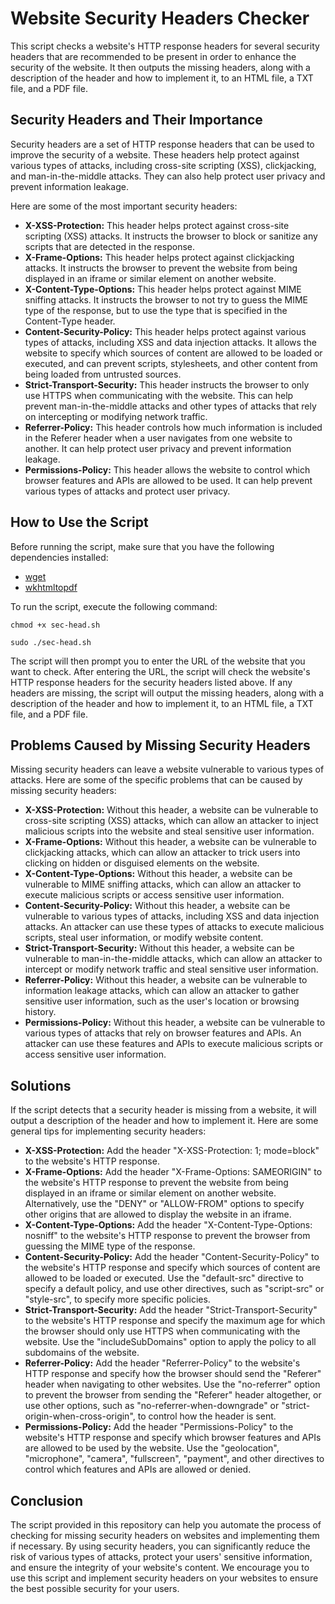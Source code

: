 <h1>Website Security Headers Checker</h1>
<p>This script checks a website's HTTP response headers for several security headers that are recommended to be present in order to enhance the security of the website. It then outputs the missing headers, along with a description of the header and how to implement it, to an HTML file, a TXT file, and a PDF file.</p>
<h2>Security Headers and Their Importance</h2>
<p>Security headers are a set of HTTP response headers that can be used to improve the security of a website. These headers help protect against various types of attacks, including cross-site scripting (XSS), clickjacking, and man-in-the-middle attacks. They can also help protect user privacy and prevent information leakage.</p>
<p>Here are some of the most important security headers:</p>
<ul>
<li><strong>X-XSS-Protection:</strong> This header helps protect against cross-site scripting (XSS) attacks. It instructs the browser to block or sanitize any scripts that are detected in the response.</li>
<li><strong>X-Frame-Options:</strong> This header helps protect against clickjacking attacks. It instructs the browser to prevent the website from being displayed in an iframe or similar element on another website.</li>
<li><strong>X-Content-Type-Options:</strong> This header helps protect against MIME sniffing attacks. It instructs the browser to not try to guess the MIME type of the response, but to use the type that is specified in the Content-Type header.</li>
<li><strong>Content-Security-Policy:</strong> This header helps protect against various types of attacks, including XSS and data injection attacks. It allows the website to specify which sources of content are allowed to be loaded or executed, and can prevent scripts, stylesheets, and other content from being loaded from untrusted sources.</li>
<li><strong>Strict-Transport-Security:</strong> This header instructs the browser to only use HTTPS when communicating with the website. This can help prevent man-in-the-middle attacks and other types of attacks that rely on intercepting or modifying network traffic.</li>
<li><strong>Referrer-Policy:</strong> This header controls how much information is included in the Referer header when a user navigates from one website to another. It can help protect user privacy and prevent information leakage.</li>
<li><strong>Permissions-Policy:</strong> This header allows the website to control which browser features and APIs are allowed to be used. It can help prevent various types of attacks and protect user privacy.</li>
</ul>
<h2>How to Use the Script</h2>
<p>Before running the script, make sure that you have the following dependencies installed:</p>
<ul>
<li><a href="https://www.gnu.org/software/wget/">wget</a></li>
<li><a href="https://wkhtmltopdf.org/">wkhtmltopdf</a></li>
</ul>
<p>To run the script, execute the following command:</p>

<pre><code>chmod +x sec-head.sh</code></pre>
<pre><code>sudo ./sec-head.sh</code></pre>

<p>The script will then prompt you to enter the URL of the website that you want to check. After entering the URL, the script will check the website's HTTP response headers for the security headers listed above. If any headers are missing, the script will output the missing headers, along with a description of the header and how to implement it, to an HTML file, a TXT file, and a PDF file.</p>
<h2>Problems Caused by Missing Security Headers</h2>
<p>Missing security headers can leave a website vulnerable to various types of attacks. Here are some of the specific problems that can be caused by missing security headers:</p>

<ul>
<li><strong>X-XSS-Protection:</strong> Without this header, a website can be vulnerable to cross-site scripting (XSS) attacks, which can allow an attacker to inject malicious scripts into the website and steal sensitive user information.</li>
<li><strong>X-Frame-Options:</strong> Without this header, a website can be vulnerable to clickjacking attacks, which can allow an attacker to trick users into clicking on hidden or disguised elements on the website.</li>
<li><strong>X-Content-Type-Options:</strong> Without this header, a website can be vulnerable to MIME sniffing attacks, which can allow an attacker to execute malicious scripts or access sensitive user information.</li>
<li><strong>Content-Security-Policy:</strong> Without this header, a website can be vulnerable to various types of attacks, including XSS and data injection attacks. An attacker can use these types of attacks to execute malicious scripts, steal user information, or modify website content.</li>
<li><strong>Strict-Transport-Security:</strong> Without this header, a website can be vulnerable to man-in-the-middle attacks, which can allow an attacker to intercept or modify network traffic and steal sensitive user information.</li>
<li><strong>Referrer-Policy:</strong> Without this header, a website can be vulnerable to information leakage attacks, which can allow an attacker to gather sensitive user information, such as the user's location or browsing history.</li>
<li><strong>Permissions-Policy:</strong> Without this header, a website can be vulnerable to various types of attacks that rely on browser features and APIs. An attacker can use these features and APIs to execute malicious scripts or access sensitive user information.</li>
</ul>
<h2>Solutions</h2>
<p>If the script detects that a security header is missing from a website, it will output a description of the header and how to implement it. Here are some general tips for implementing security headers:</p>
<ul>
<li><strong>X-XSS-Protection:</strong> Add the header "X-XSS-Protection: 1; mode=block" to the website's HTTP response.</li>
<li><strong>X-Frame-Options:</strong> Add the header "X-Frame-Options: SAMEORIGIN" to the website's HTTP response to prevent the website from being displayed in an iframe or similar element on another website. Alternatively, use the "DENY" or "ALLOW-FROM" options to specify other origins that are allowed to display the website in an iframe.</li>
<li><strong>X-Content-Type-Options:</strong> Add the header "X-Content-Type-Options: nosniff" to the website's HTTP response to prevent the browser from guessing the MIME type of the response.</li>
<li><strong>Content-Security-Policy:</strong> Add the header "Content-Security-Policy" to the website's HTTP response and specify which sources of content are allowed to be loaded or executed. Use the "default-src" directive to specify a default policy, and use other directives, such as "script-src" or "style-src", to specify more specific policies.</li>
<li><strong>Strict-Transport-Security:</strong> Add the header "Strict-Transport-Security" to the website's HTTP response and specify the maximum age for which the browser should only use HTTPS when communicating with the website. Use the "includeSubDomains" option to apply the policy to all subdomains of the website.</li>
<li><strong>Referrer-Policy:</strong> Add the header "Referrer-Policy" to the website's HTTP response and specify how the browser should send the "Referer" header when navigating to other websites. Use the "no-referrer" option to prevent the browser from sending the "Referer" header altogether, or use other options, such as "no-referrer-when-downgrade" or "strict-origin-when-cross-origin", to control how the header is sent.</li>

<li><strong>Permissions-Policy:</strong> Add the header "Permissions-Policy" to the website's HTTP response and specify which browser features and APIs are allowed to be used by the website. Use the "geolocation", "microphone", "camera", "fullscreen", "payment", and other directives to control which features and APIs are allowed or denied.</li>
</ul>
<h2>Conclusion</h2>
<p>The script provided in this repository can help you automate the process of checking for missing security headers on websites and implementing them if necessary. By using security headers, you can significantly reduce the risk of various types of attacks, protect your users' sensitive information, and ensure the integrity of your website's content. We encourage you to use this script and implement security headers on your websites to ensure the best possible security for your users.</p>
